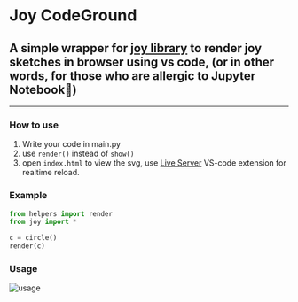 # Joy CodeGround

## A simple wrapper for [joy library](https://github.com/fossunited/joy) to render joy sketches in browser using vs code, (or in other words, for those who are allergic to Jupyter Notebook🥱) 
 
---
### How to use


1. Write your code in main.py
2. use ```render()``` instead of ```show()```
3. open ```index.html``` to view the svg, use [Live Server](https://marketplace.visualstudio.com/items?itemName=ritwickdey.LiveServer) VS-code extension for realtime reload.

### Example
```python
from helpers import render
from joy import *

c = circle()
render(c)
```

### Usage
![usage](assets/usage.gif)
